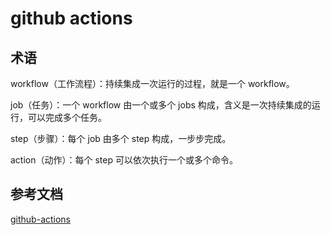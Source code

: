 # github actions

## 术语

workflow（工作流程）：持续集成一次运行的过程，就是一个 workflow。

job（任务）：一个 workflow 由一个或多个 jobs 构成，含义是一次持续集成的运行，可以完成多个任务。

step（步骤）：每个 job 由多个 step 构成，一步步完成。

action（动作）：每个 step 可以依次执行一个或多个命令。

## 参考文档
[github-actions](https://www.ruanyifeng.com/blog/2019/09/getting-started-with-github-actions.html)